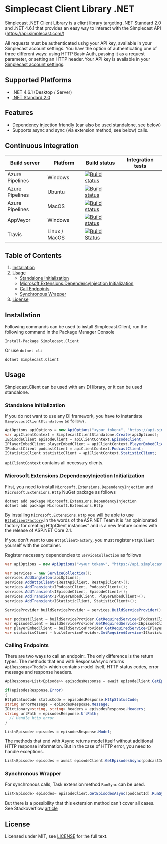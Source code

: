 # Simplecast Client Library .NET

Simplecast .NET Client Library is a client library targeting .NET Standard 2.0 and .NET 4.6.1 that provides an easy way to interact with the Simplecast API (https://api.simplecast.com/)

All requests must be authenticated using your API key, available in your Simplecast account settings. You have the option of authenticating one of three different ways: using HTTP Basic Auth, passing it as a request parameter, or setting an HTTP header. Your API key is available in your [Simplecast account settings](https://api.simplecast.com/user/edit).

## Supported Platforms

* .NET 4.6.1 (Desktop / Server)
* [.NET Standard 2.0](https://docs.microsoft.com/en-us/dotnet/standard/net-standard)

## Features
* Dependency injection friendly (can also be used standalone, see below)
* Supports async and sync (via extension method, see below) calls.

## Continuous integration

| Build server                | Platform      | Build status                                                                                                                                                        | Integration tests                                                                                                                                                   |
|-----------------------------|---------------|---------------------------------------------------------------------------------------------------------------------------------------------------------------------|---------------------------------------------------------------------------------------------------------------------------------------------------------------------|
| Azure Pipelines             | Windows       | [![Build status](https://denizirgindev.visualstudio.com/simplecast-api-client-dotnet/_apis/build/status/Build%20Simplecast%20Windows)](https://denizirgindev.visualstudio.com/simplecast-api-client-dotnet/_build/latest?definitionId=6) | |
| Azure Pipelines             | Ubuntu        | [![Build status](https://denizirgindev.visualstudio.com/simplecast-api-client-dotnet/_apis/build/status/Build%20Simplecast%20Ubuntu16)](https://denizirgindev.visualstudio.com/simplecast-api-client-dotnet/_build/latest?definitionId=4) | |
| Azure Pipelines             | MacOS         | [![Build status](https://denizirgindev.visualstudio.com/simplecast-api-client-dotnet/_apis/build/status/Build%20Simplecast%20macOS)](https://denizirgindev.visualstudio.com/simplecast-api-client-dotnet/_build/latest?definitionId=5) | |
| AppVeyor                    | Windows       | [![Build status](https://ci.appveyor.com/api/projects/status/pe8ln6mov67p3ayb?svg=true)](https://ci.appveyor.com/project/Blind-Striker/simplecast-api-client-dotnet)           | |
| Travis                      | Linux / MacOS | [![Build Status](https://travis-ci.com/Blind-Striker/simplecast-api-client-dotnet.svg?token=Vj8PGFoMvzHtyPjfWb4P&branch=master)](https://travis-ci.com/Blind-Striker/simplecast-api-client-dotnet)  | |

## Table of Contents

1. [Installation](#installation)
2. [Usage](#usage)
    - [Standalone Initialization](#standalone-initialization)
    - [Microsoft.Extensions.DependencyInjection Initialization](#microsoftextensionsdependencyinjection-initialization)
    - [Call Endpoints](#call-endpoints)
    - [Synchronous Wrapper](#synchronous-wrapper)
3. [License](#license)

## Installation

Following commands can be used to install Simplecast.Client, run the following command in the Package Manager Console

```
Install-Package Simplecast.Client
```

Or use `dotnet cli`

```
dotnet Simplecast.Client
```
## Usage

Simplecast.Client can be used with any DI library, or it can be used standalone.

### Standalone Initialization

If you do not want to use any DI framework, you have to instantiate `SimplecastClientStandalone` as follows.

```csharp
ApiOptions apiOptions = new ApiOptions("<your token>", "https://api.simplecast.com/v1/");
var apiClientContext = SimplecastClientStandalone.Create(apiOptions);
IEpisodeClient episodeClient = apiClientContext.EpisodeClient;
IPlayerEmbedClient playerEmbedClient = apiClientContext.PlayerEmbedClient;
IPodcastClient podcastClient = apiClientContext.PodcastClient;
IStatisticClient statisticClient = apiClientContext.StatisticClient;
```

`apiClientContext` contains all necessary clients.

### Microsoft.Extensions.DependencyInjection Initialization

First, you need to install `Microsoft.Extensions.DependencyInjection` and `Microsoft.Extensions.Http` NuGet package as follows

```
dotnet add package Microsoft.Extensions.DependencyInjection
dotnet add package Microsoft.Extensions.Http
```

By installing `Microsoft.Extensions.Http` you will be able to use [`HttpClientFactory`](https://www.stevejgordon.co.uk/introduction-to-httpclientfactory-aspnetcore).In the words of the ASP.NET Team it is “an opinionated factory for creating HttpClient instances” and is a new feature comes with the release of ASP.NET Core 2.1. 

If you don't want to use `HttpClientFactory`, you must register `HttpClient` yourself with the container.

Register necessary dependencies to `ServiceCollection` as follows

```csharp
var apiOptions = new ApiOptions("<your token>", "https://api.simplecast.com/v1/");

var services = new ServiceCollection();
services.AddSingleton(apiOptions);
services.AddHttpClient<IRestApiClient, RestApiClient>();
services.AddTransient<IPodcastClient, PodcastClient>();
services.AddTransient<IEpisodeClient, EpisodeClient>();
services.AddTransient<IPlayerEmbedClient, PlayerEmbedClient>();
services.AddTransient<IStatisticClient, StatisticClient>();

ServiceProvider buildServiceProvider = services.BuildServiceProvider();

var podcastClient = buildServiceProvider.GetRequiredService<IPodcastClient>();
var episodeClient = buildServiceProvider.GetRequiredService<IEpisodeClient>();
var playerEmbedClient = buildServiceProvider.GetRequiredService<IPlayerEmbedClient>();
var statisticClient = buildServiceProvider.GetRequiredService<IStatisticClient>();
```

### Calling Endpoints

There are two ways to call an endpoint. The only difference is the return types. The methods that end with ResponseAsync returns `ApiResponse<TModel>` which contains model itself, HTTP status codes, error message and response headers.

```csharp
ApiResponse<List<Episode>> episodesResponse = await episodeClient.GetEpisodesResponseAsync(podcastId);

if(episodesResponse.Error)
{
HttpStatusCode statusCode = episodesResponse.HttpStatusCode;
string errorMessage = episodesResponse.Message;
IDictionary<string, string> headers = episodesResponse.Headers;
string urlPath = episodesResponse.UrlPath;
  // Handle http error
}

List<Episode> episodes = episodesResponse.Model;
```

The methods that end with Async returns model itself without additional HTTP response information. But in the case of HTTP error, you need to handle exceptions.

```csharp
List<Episode> episodes = await episodeClient.GetEpisodesAsync(podcastId);
```

### Synchronous Wrapper

For synchronous calls, Task extension method `RunSync` can be used. 

```csharp
List<Episode> episodes= episodeClient.GetEpisodesAsync(podcastId).RunSync();
```
But there is a possibility that this extension method can't cover all cases. See Stackoverflow [article](https://stackoverflow.com/a/25097498/1577827)

## License
Licensed under MIT, see [LICENSE](LICENSE) for the full text.
